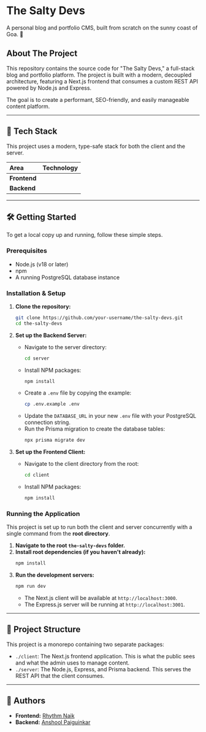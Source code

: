 
# The Salty Devs

A personal blog and portfolio CMS, built from scratch on the sunny coast of Goa. 🌴

## About The Project

This repository contains the source code for "The Salty Devs," a full-stack blog and portfolio platform. The project is built with a modern, decoupled architecture, featuring a Next.js frontend that consumes a custom REST API powered by Node.js and Express.

The goal is to create a performant, SEO-friendly, and easily manageable content platform.

-----

## 🚀 Tech Stack

This project uses a modern, type-safe stack for both the client and the server.

| Area      | Technology                                                                                                                                      |
| :-------- | :---------------------------------------------------------------------------------------------------------------------------------------------- |
| **Frontend** |     |
| **Backend** |     |

-----

## 🛠️ Getting Started

To get a local copy up and running, follow these simple steps.

### Prerequisites

  * Node.js (v18 or later)
  * npm
  * A running PostgreSQL database instance

### Installation & Setup

1.  **Clone the repository:**

    ```sh
    git clone https://github.com/your-username/the-salty-devs.git
    cd the-salty-devs
    ```

2.  **Set up the Backend Server:**

      * Navigate to the server directory:
        ```sh
        cd server
        ```
      * Install NPM packages:
        ```sh
        npm install
        ```
      * Create a `.env` file by copying the example:
        ```sh
        cp .env.example .env
        ```
      * Update the `DATABASE_URL` in your new `.env` file with your PostgreSQL connection string.
      * Run the Prisma migration to create the database tables:
        ```sh
        npx prisma migrate dev
        ```

3.  **Set up the Frontend Client:**

      * Navigate to the client directory from the root:
        ```sh
        cd client
        ```
      * Install NPM packages:
        ```sh
        npm install
        ```

### Running the Application

This project is set up to run both the client and server concurrently with a single command from the **root directory**.

1.  **Navigate to the root `the-salty-devs` folder.**
2.  **Install root dependencies (if you haven't already):**
    ```sh
    npm install
    ```
3.  **Run the development servers:**
    ```sh
    npm run dev
    ```
      * The Next.js client will be available at `http://localhost:3000`.
      * The Express.js server will be running at `http://localhost:3001`.

-----

## 📁 Project Structure

This project is a monorepo containing two separate packages:

  * `./client`: The Next.js frontend application. This is what the public sees and what the admin uses to manage content.
  * `./server`: The Node.js, Express, and Prisma backend. This serves the REST API that the client consumes.

-----

## 👥 Authors

  * **Frontend:** [Rhythm Naik](https://github.com/Rhythmstay4u)
  * **Backend:** [Anshool Paiguinkar](https://github.com/colleague-username)